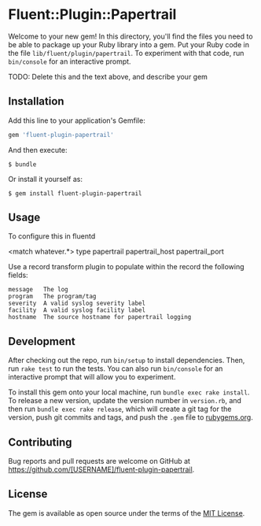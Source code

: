 # Fluent::Plugin::Papertrail

Welcome to your new gem! In this directory, you'll find the files you need to be able to package up your Ruby library into a gem. Put your Ruby code in the file `lib/fluent/plugin/papertrail`. To experiment with that code, run `bin/console` for an interactive prompt.

TODO: Delete this and the text above, and describe your gem

## Installation

Add this line to your application's Gemfile:

```ruby
gem 'fluent-plugin-papertrail'
```

And then execute:

    $ bundle

Or install it yourself as:

    $ gem install fluent-plugin-papertrail

## Usage

To configure this in fluentd

   <match whatever.*>
     type papertrail
     papertrail_host <your papertrail hostname>
      papertrail_port <your papertrail port>
   </match>

Use a record transform plugin to populate within the record the following fields:

    message   The log
    program   The program/tag
    severity  A valid syslog severity label
    facility  A valid syslog facility label
    hostname  The source hostname for papertrail logging


## Development

After checking out the repo, run `bin/setup` to install dependencies. Then, run `rake test` to run the tests. You can also run `bin/console` for an interactive prompt that will allow you to experiment.

To install this gem onto your local machine, run `bundle exec rake install`. To release a new version, update the version number in `version.rb`, and then run `bundle exec rake release`, which will create a git tag for the version, push git commits and tags, and push the `.gem` file to [rubygems.org](https://rubygems.org).

## Contributing

Bug reports and pull requests are welcome on GitHub at https://github.com/[USERNAME]/fluent-plugin-papertrail.


## License

The gem is available as open source under the terms of the [MIT License](http://opensource.org/licenses/MIT).
